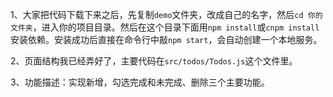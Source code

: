 1、大家把代码下载下来之后，先复制`demo`文件夹，改成自己的名字，然后`cd 你的文件夹`，进入你的项目目录。然后在这个目录下面用`npm install`或`cnpm install`安装依赖。安装成功后直接在命令行中敲`npm start`，会自动创建一个本地服务。

2、页面结构我已经弄好了，主要代码在`src/todos/Todos.js`这个文件里。

3、功能描述：实现新增，勾选完成和未完成、删除三个主要功能。


